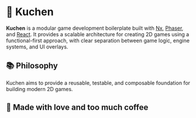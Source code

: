 # 🍰 Kuchen

**Kuchen** is a modular game development boilerplate built with [Nx](https://nx.dev), [Phaser](https://phaser.io), and [React](https://react.dev). It provides a scalable architecture for creating 2D games using a functional-first approach, with clear separation between game logic, engine systems, and UI overlays.

## 📚 Philosophy

Kuchen aims to provide a reusable, testable, and composable foundation for building modern 2D games.

## 🧁 Made with love and too much coffee
